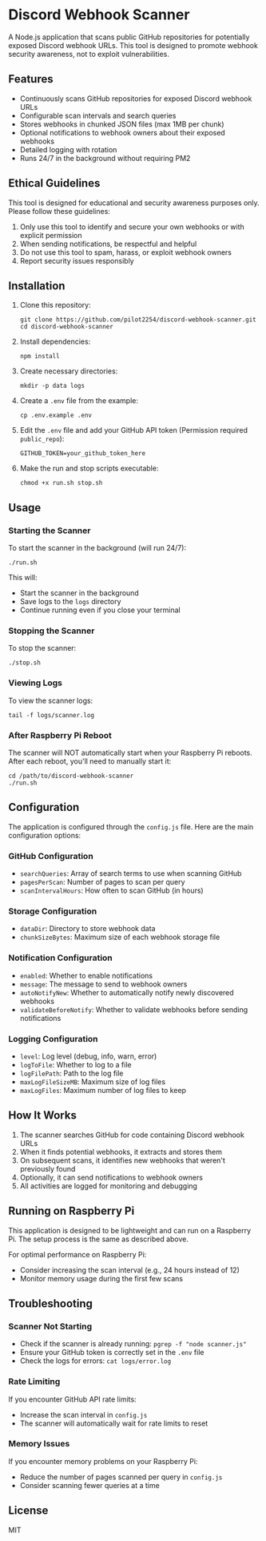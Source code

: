 # Discord Webhook Scanner

A Node.js application that scans public GitHub repositories for potentially exposed Discord webhook URLs. This tool is designed to promote webhook security awareness, not to exploit vulnerabilities.

## Features

- Continuously scans GitHub repositories for exposed Discord webhook URLs
- Configurable scan intervals and search queries
- Stores webhooks in chunked JSON files (max 1MB per chunk)
- Optional notifications to webhook owners about their exposed webhooks
- Detailed logging with rotation
- Runs 24/7 in the background without requiring PM2

## Ethical Guidelines

This tool is designed for educational and security awareness purposes only. Please follow these guidelines:

1. Only use this tool to identify and secure your own webhooks or with explicit permission
2. When sending notifications, be respectful and helpful
3. Do not use this tool to spam, harass, or exploit webhook owners
4. Report security issues responsibly

## Installation

1. Clone this repository:
   ```
   git clone https://github.com/pilot2254/discord-webhook-scanner.git
   cd discord-webhook-scanner
   ```

2. Install dependencies:
   ```
   npm install
   ```

3. Create necessary directories:
   ```
   mkdir -p data logs
   ```

4. Create a `.env` file from the example:
   ```
   cp .env.example .env
   ```

5. Edit the `.env` file and add your GitHub API token (Permission required `public_repo`):
   ```
   GITHUB_TOKEN=your_github_token_here
   ```

6. Make the run and stop scripts executable:
   ```
   chmod +x run.sh stop.sh
   ```

## Usage

### Starting the Scanner

To start the scanner in the background (will run 24/7):

```
./run.sh
```

This will:
- Start the scanner in the background
- Save logs to the `logs` directory
- Continue running even if you close your terminal

### Stopping the Scanner

To stop the scanner:

```
./stop.sh
```

### Viewing Logs

To view the scanner logs:

```
tail -f logs/scanner.log
```

### After Raspberry Pi Reboot

The scanner will NOT automatically start when your Raspberry Pi reboots. After each reboot, you'll need to manually start it:

```
cd /path/to/discord-webhook-scanner
./run.sh
```

## Configuration

The application is configured through the `config.js` file. Here are the main configuration options:

### GitHub Configuration
- `searchQueries`: Array of search terms to use when scanning GitHub
- `pagesPerScan`: Number of pages to scan per query
- `scanIntervalHours`: How often to scan GitHub (in hours)

### Storage Configuration
- `dataDir`: Directory to store webhook data
- `chunkSizeBytes`: Maximum size of each webhook storage file

### Notification Configuration
- `enabled`: Whether to enable notifications
- `message`: The message to send to webhook owners
- `autoNotifyNew`: Whether to automatically notify newly discovered webhooks
- `validateBeforeNotify`: Whether to validate webhooks before sending notifications

### Logging Configuration
- `level`: Log level (debug, info, warn, error)
- `logToFile`: Whether to log to a file
- `logFilePath`: Path to the log file
- `maxLogFileSizeMB`: Maximum size of log files
- `maxLogFiles`: Maximum number of log files to keep

## How It Works

1. The scanner searches GitHub for code containing Discord webhook URLs
2. When it finds potential webhooks, it extracts and stores them
3. On subsequent scans, it identifies new webhooks that weren't previously found
4. Optionally, it can send notifications to webhook owners
5. All activities are logged for monitoring and debugging

## Running on Raspberry Pi

This application is designed to be lightweight and can run on a Raspberry Pi. The setup process is the same as described above.

For optimal performance on Raspberry Pi:
- Consider increasing the scan interval (e.g., 24 hours instead of 12)
- Monitor memory usage during the first few scans

## Troubleshooting

### Scanner Not Starting
- Check if the scanner is already running: `pgrep -f "node scanner.js"`
- Ensure your GitHub token is correctly set in the `.env` file
- Check the logs for errors: `cat logs/error.log`

### Rate Limiting
If you encounter GitHub API rate limits:
- Increase the scan interval in `config.js`
- The scanner will automatically wait for rate limits to reset

### Memory Issues
If you encounter memory problems on your Raspberry Pi:
- Reduce the number of pages scanned per query in `config.js`
- Consider scanning fewer queries at a time

## License

MIT
